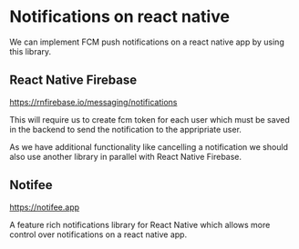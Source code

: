 # Notifications on react native

We can implement FCM push notifications on a react native app by using this library.

## React Native Firebase
https://rnfirebase.io/messaging/notifications

This will require us to create fcm token for each user which must be saved in the backend to send the notification to the appripriate user.

As we have additional functionality like cancelling a notification we should also use another library in parallel with React Native Firebase.

## Notifee
https://notifee.app

A feature rich notifications library for React Native which allows more control over notifications on a react native app.
